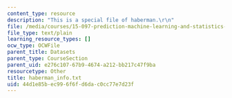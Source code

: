 ```yaml
---
content_type: resource
description: "This is a special file of haberman.\r\n"
file: /media/courses/15-097-prediction-machine-learning-and-statistics-spring-2012/44d1e85bec996f6fd6dac0cc77e7d23f_haberman_info.txt
file_type: text/plain
learning_resource_types: []
ocw_type: OCWFile
parent_title: Datasets
parent_type: CourseSection
parent_uid: e276c107-67b9-4674-a212-bb217c47f9ba
resourcetype: Other
title: haberman_info.txt
uid: 44d1e85b-ec99-6f6f-d6da-c0cc77e7d23f
---
```

